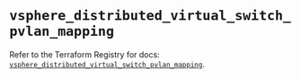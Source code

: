 # `vsphere_distributed_virtual_switch_pvlan_mapping`

Refer to the Terraform Registry for docs: [`vsphere_distributed_virtual_switch_pvlan_mapping`](https://registry.terraform.io/providers/vmware/vsphere/2.14.2/docs/resources/distributed_virtual_switch_pvlan_mapping).
